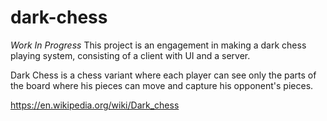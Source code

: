 # dark-chess
*Work In Progress* This project is an engagement in making a dark chess playing system, consisting of a client with UI and a server.

Dark Chess is a chess variant where each player can see only the parts of the board where his pieces can move and capture his opponent's pieces.

https://en.wikipedia.org/wiki/Dark_chess
